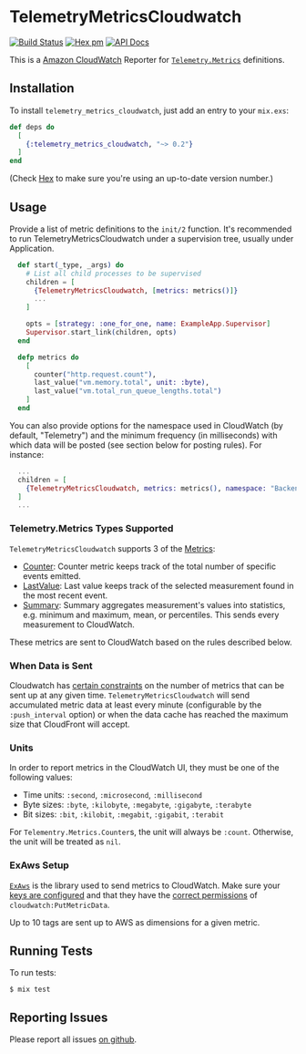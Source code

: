 # TelemetryMetricsCloudwatch
[![Build Status](https://secure.travis-ci.org/bmuller/telemetry_metrics_cloudwatch.png?branch=master)](https://travis-ci.org/bmuller/telemetry_metrics_cloudwatch)
[![Hex pm](http://img.shields.io/hexpm/v/telemetry_metrics_cloudwatch.svg?style=flat)](https://hex.pm/packages/telemetry_metrics_cloudwatch)
[![API Docs](https://img.shields.io/badge/api-docs-lightgreen.svg?style=flat)](https://hexdocs.pm/telemetry_metrics_cloudwatch/)

This is a [Amazon CloudWatch](https://aws.amazon.com/cloudwatch/) Reporter for [`Telemetry.Metrics`](https://github.com/beam-telemetry/telemetry_metrics) definitions.

## Installation

To install `telemetry_metrics_cloudwatch`, just add an entry to your `mix.exs`:

```elixir
def deps do
  [
    {:telemetry_metrics_cloudwatch, "~> 0.2"}
  ]
end
```

(Check [Hex](https://hex.pm/packages/telemetry_metrics_cloudwatch) to make sure you're using an up-to-date version number.)

## Usage

Provide a list of metric definitions to the `init/2` function. It's recommended to
run TelemetryMetricsCloudwatch under a supervision tree, usually under Application.

```elixir
  def start(_type, _args) do
    # List all child processes to be supervised
    children = [
      {TelemetryMetricsCloudwatch, [metrics: metrics()]}
      ...
    ]

    opts = [strategy: :one_for_one, name: ExampleApp.Supervisor]
    Supervisor.start_link(children, opts)
  end

  defp metrics do
    [
      counter("http.request.count"),
      last_value("vm.memory.total", unit: :byte),
      last_value("vm.total_run_queue_lengths.total")
    ]
  end
```

You can also provide options for the namespace used in CloudWatch (by default, "Telemetry")
and the minimum frequency (in milliseconds) with which data will be posted (see section 
below for posting rules).  For instance:

```elixir
  ...
  children = [
    {TelemetryMetricsCloudwatch, metrics: metrics(), namespace: "Backend", push_interval: 30_000}
  ]
  ...
```

### Telemetry.Metrics Types Supported

`TelemetryMetricsCloudwatch` supports 3 of the [Metrics](https://hexdocs.pm/telemetry_metrics/Telemetry.Metrics.html#module-metrics):

  * [Counter](https://hexdocs.pm/telemetry_metrics/Telemetry.Metrics.html#counter/2):
    Counter metric keeps track of the total number of specific events emitted.
  * [LastValue](https://hexdocs.pm/telemetry_metrics/Telemetry.Metrics.html#last_value/2):
    Last value keeps track of the selected measurement found in the most recent event.
  * [Summary](https://hexdocs.pm/telemetry_metrics/Telemetry.Metrics.html#summary/2): Summary
    aggregates measurement's values into statistics, e.g. minimum and maximum, mean, or percentiles.
    This sends every measurement to CloudWatch. 

These metrics are sent to CloudWatch based on the rules described below.

### When Data is Sent

Cloudwatch has [certain constraints](https://docs.aws.amazon.com/AmazonCloudWatch/latest/monitoring/publishingMetrics.html)
on the number of metrics that can be sent up at any given time.  `TelemetryMetricsCloudwatch`
will send accumulated metric data at least every minute (configurable by the `:push_interval`
option) or when the data cache has reached the maximum size that CloudFront will accept.

### Units
  
In order to report metrics in the CloudWatch UI, they must be one of the following values:

  * Time units: `:second`, `:microsecond`, `:millisecond`
  * Byte sizes: `:byte`, `:kilobyte`, `:megabyte`, `:gigabyte`, `:terabyte`
  * Bit sizes: `:bit`, `:kilobit`, `:megabit`, `:gigabit`, `:terabit`

For `Telementry.Metrics.Counter`s, the unit will always be `:count`.  Otherwise, the unit will be treated as `nil`.

### ExAws Setup

[`ExAws`](https://hexdocs.pm/ex_aws/ExAws.html) is the library used to send metrics to CloudWatch.  Make sure your
[keys are configured](https://hexdocs.pm/ex_aws/ExAws.html#module-aws-key-configuration) and that they have the
[correct permissions](https://docs.aws.amazon.com/AmazonCloudWatch/latest/monitoring/permissions-reference-cw.html) of `cloudwatch:PutMetricData`.

Up to 10 tags are sent up to AWS as dimensions for a given metric.

## Running Tests

To run tests:

```shell
$ mix test
```

## Reporting Issues

Please report all issues [on github](https://github.com/bmuller/telemetry_metrics_cloudwatch/issues).

